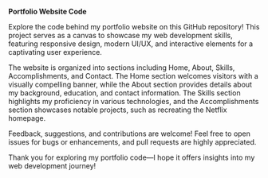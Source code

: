 **Portfolio Website Code**

Explore the code behind my portfolio website on this GitHub repository! This project serves as a canvas to showcase my web development skills, featuring responsive design, modern UI/UX, and interactive elements for a captivating user experience.

The website is organized into sections including Home, About, Skills, Accomplishments, and Contact. The Home section welcomes visitors with a visually compelling banner, while the About section provides details about my background, education, and contact information. The Skills section highlights my proficiency in various technologies, and the Accomplishments section showcases notable projects, such as recreating the Netflix homepage.

Feedback, suggestions, and contributions are welcome! Feel free to open issues for bugs or enhancements, and pull requests are highly appreciated. 

Thank you for exploring my portfolio code—I hope it offers insights into my web development journey!
